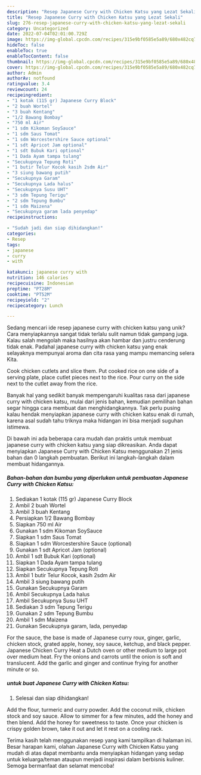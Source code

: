 ```yaml
---
description: "Resep Japanese Curry with Chicken Katsu yang Lezat Sekali"
title: "Resep Japanese Curry with Chicken Katsu yang Lezat Sekali"
slug: 276-resep-japanese-curry-with-chicken-katsu-yang-lezat-sekali
category: Uncategorized
date: 2022-07-04T02:01:00.729Z
image: https://img-global.cpcdn.com/recipes/315e9bf0585e5a89/680x482cq70/japanese-curry-with-chicken-katsu-foto-resep-utama.jpg
hideToc: false
enableToc: true
enableTocContent: false
thumbnail: https://img-global.cpcdn.com/recipes/315e9bf0585e5a89/680x482cq70/japanese-curry-with-chicken-katsu-foto-resep-utama.jpg
cover: https://img-global.cpcdn.com/recipes/315e9bf0585e5a89/680x482cq70/japanese-curry-with-chicken-katsu-foto-resep-utama.jpg
author: Admin
authorAv: notfound
ratingvalue: 3.4
reviewcount: 24
recipeingredient:
- "1 kotak (115 gr) Japanese Curry Block"
- "2 buah Wortel"
- "3 buah Kentang"
- "1/2 Bawang Bombay"
- "750 ml Air"
- "1 sdm Kikoman SoySauce"
- "1 sdm Saus Tomat"
- "1 sdm Worcestershire Sauce optional"
- "1 sdt Apricot Jam optional"
- "1 sdt Bubuk Kari optional"
- "1 Dada Ayam tampa tulang"
- "Secukupnya Tepung Roti"
- "1 butir Telur Kocok kasih 2sdm Air"
- "3 siung bawang putih"
- "Secukupnya Garam"
- "Secukupnya Lada halus"
- "Secukupnya Susu UHT"
- "3 sdm Tepung Terigu"
- "2 sdm Tepung Bumbu"
- "1 sdm Maizena"
- "Secukupnya garam lada penyedap"
recipeinstructions:

- "Sudah jadi dan siap dihidangkan!"
categories:
- Resep
tags:
- japanese
- curry
- with

katakunci: japanese curry with 
nutrition: 146 calories
recipecuisine: Indonesian
preptime: "PT28M"
cooktime: "PT52M"
recipeyield: "2"
recipecategory: Lunch

---
```





Sedang mencari ide resep japanese curry with chicken katsu yang unik? Cara menyiapkannya sangat tidak terlalu sulit namun tidak gampang juga. Kalau salah mengolah maka hasilnya akan hambar dan justru cenderung tidak enak. Padahal japanese curry with chicken katsu yang enak selayaknya mempunyai aroma dan cita rasa yang mampu memancing selera Kita.





Cook chicken cutlets and slice them. Put cooked rice on one side of a serving plate, place cutlet pieces next to the rice. Pour curry on the side next to the cutlet away from the rice.

Banyak hal yang sedikit banyak mempengaruhi kualitas rasa dari japanese curry with chicken katsu, mulai dari jenis bahan, kemudian pemilihan bahan segar hingga cara membuat dan menghidangkannya. Tak perlu pusing kalau hendak menyiapkan japanese curry with chicken katsu enak di rumah, karena asal sudah tahu triknya maka hidangan ini bisa menjadi suguhan istimewa.






Di bawah ini ada beberapa cara mudah dan praktis untuk membuat japanese curry with chicken katsu yang siap dikreasikan. Anda dapat menyiapkan Japanese Curry with Chicken Katsu menggunakan 21 jenis bahan dan 0 langkah pembuatan. Berikut ini langkah-langkah dalam membuat hidangannya.

<!--inarticleads1-->

##### Bahan-bahan dan bumbu yang diperlukan untuk pembuatan Japanese Curry with Chicken Katsu:

1. Sediakan 1 kotak (115 gr) Japanese Curry Block
1. Ambil 2 buah Wortel
1. Ambil 3 buah Kentang
1. Persiapkan 1/2 Bawang Bombay
1. Siapkan 750 ml Air
1. Gunakan 1 sdm Kikoman SoySauce
1. Siapkan 1 sdm Saus Tomat
1. Siapkan 1 sdm Worcestershire Sauce (optional)
1. Gunakan 1 sdt Apricot Jam (optional)
1. Ambil 1 sdt Bubuk Kari (optional)
1. Siapkan 1 Dada Ayam tampa tulang
1. Siapkan Secukupnya Tepung Roti
1. Ambil 1 butir Telur Kocok, kasih 2sdm Air
1. Ambil 3 siung bawang putih
1. Gunakan Secukupnya Garam
1. Ambil Secukupnya Lada halus
1. Ambil Secukupnya Susu UHT
1. Sediakan 3 sdm Tepung Terigu
1. Gunakan 2 sdm Tepung Bumbu
1. Ambil 1 sdm Maizena
1. Gunakan Secukupnya garam, lada, penyedap


For the sauce, the base is made of Japanese curry roux, ginger, garlic, chicken stock, grated apple, honey, soy sauce, ketchup, and black pepper. Japanese Chicken Curry Heat a Dutch oven or other medium to large pot over medium heat. Fry the onions and carrots until the onion is soft and translucent. Add the garlic and ginger and continue frying for another minute or so. 

<!--inarticleads2-->

#####  untuk buat Japanese Curry with Chicken Katsu:


1. Selesai dan siap dihidangkan!

Add the flour, turmeric and curry powder. Add the coconut milk, chicken stock and soy sauce. Allow to simmer for a few minutes, add the honey and then blend. Add the honey for sweetness to taste. Once your chicken is crispy golden brown, take it out and let it rest on a cooling rack. 

Terima kasih telah menggunakan resep yang kami tampilkan di halaman ini. Besar harapan kami, olahan Japanese Curry with Chicken Katsu yang mudah di atas dapat membantu anda menyiapkan hidangan yang sedap untuk keluarga/teman ataupun menjadi inspirasi dalam berbisnis kuliner. Semoga bermanfaat dan selamat mencoba!
